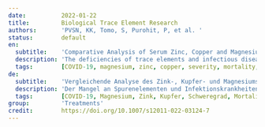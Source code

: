 ```yaml
---
date:          2022-01-22
title:         Biological Trace Element Research
authors:       'PVSN, KK, Tomo, S, Purohit, P, et al. '
status:        default
en:
  subtitle:    'Comparative Analysis of Serum Zinc, Copper and Magnesium Level and Their Relations in Association with Severity and Mortality in SARS-CoV-2 Patients'
  description: 'The deficiencies of trace elements and infectious diseases often coexist and exhibit complex interactions. Several trace elements such as zinc (Zn), copper (Cu) and magnesium (Mg) have immunomodulatory functions and thus influence the susceptibility to the course and outcome of a variety of viral infections. So, this present study was aimed to study relations of trace metals in association with severity and mortality in SARS-CoV-2 patients. A total of 150 individuals infected with COVID-19 and 50 healthy individuals were recruited. Cases were divided based on severity (mild, moderate and severe) and outcome (discharged or deceased). Serum Zn, Mg and Cu levels were analysed by direct colourimetric method. Both serum Cu and Zn levels were significantly decreased in cases when compared to those in controls. Serum magnesium levels although not significant were found to be slightly decreased in controls. On comparing the trace elements between the deceased and discharged cases, a significant difference was found between serum copper and zinc levels, but for magnesium, both groups have similar levels. The receiver operating characteristic (ROC) curve results indicate that a serum Cu/Zn ratio along with the age of patient provides some reliable information on COVID-19 course and survival odds by yielding an AUC of 95.1% with a sensitivity of 93.8% and specificity of 89.8%. Therefore, we would like to emphasize that measuring the serum copper and zinc along with their ratio can be used as routine investigations for COVID-19 patients in proper identification and management of severe cases in upcoming new waves of COVID-19. '
  tags:        [COVID-19, magnesium, zinc, copper, severity, mortality, SARS-CoV-2]
de:
  subtitle:    'Vergleichende Analyse des Zink-, Kupfer- und Magnesiumspiegels im Serum und deren Zusammenhang mit dem Schweregrad und der Sterblichkeit bei SARS-CoV-2-Patienten'
  description: 'Der Mangel an Spurenelementen und Infektionskrankheiten treten häufig gemeinsam auf und weisen komplexe Wechselwirkungen auf. Mehrere Spurenelemente wie Zink (Zn), Kupfer (Cu) und Magnesium (Mg) haben immunmodulatorische Funktionen und beeinflussen somit die Anfälligkeit für den Verlauf und das Ergebnis einer Vielzahl von Virusinfektionen. Ziel der vorliegenden Studie war es daher, die Beziehungen zwischen Spurenmetallen und dem Schweregrad und der Sterblichkeit von SARS-CoV-2-Patienten zu untersuchen. Insgesamt wurden 150 mit COVID-19 infizierte Personen und 50 gesunde Personen rekrutiert. Die Fälle wurden nach Schweregrad (leicht, mittelschwer und schwer) und Ausgang (entlassen oder verstorben) unterteilt. Die Serumwerte von Zn, Mg und Cu wurden mit einer direkten kolorimetrischen Methode analysiert. Sowohl die Serum-Cu- als auch die Serum-Zn-Werte waren in den Fällen im Vergleich zu den Kontrollen signifikant erniedrigt. Die Magnesiumwerte im Serum waren zwar nicht signifikant, aber bei den Kontrollen leicht erniedrigt. Beim Vergleich der Spurenelemente zwischen den verstorbenen und den entlassenen Fällen wurde ein signifikanter Unterschied zwischen den Serumwerten von Kupfer und Zink festgestellt, während die Magnesiumwerte in beiden Gruppen ähnlich hoch waren. Die Ergebnisse der Receiver-Operating-Characteristic-Kurve (ROC-Kurve) deuten darauf hin, dass das Serum-Cu/Zn-Verhältnis zusammen mit dem Alter des Patienten zuverlässige Informationen über den Verlauf der COVID-19-Erkrankung und die Überlebenschancen liefert, da es eine AUC von 95,1 % mit einer Sensitivität von 93,8 % und einer Spezifität von 89,8 % ergibt. Daher möchten wir betonen, dass die Messung des Serumkupfers und -zinks sowie ihres Verhältnisses als Routineuntersuchung bei COVID-19-Patienten zur korrekten Identifizierung und Behandlung schwerer Fälle in kommenden neuen COVID-19-Wellen eingesetzt werden kann.' 
  tags:        [COVID-19, Magnesium, Zink, Kupfer, Schweregrad, Mortalität, SARS-CoV-2]
group:         'Treatments'
credit:        https://doi.org/10.1007/s12011-022-03124-7
---
```

